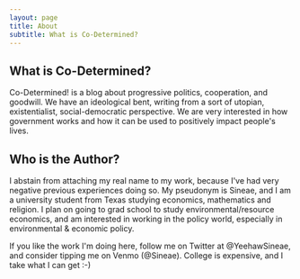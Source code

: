 ```yaml
---
layout: page
title: About
subtitle: What is Co-Determined?
---
```

## What is Co-Determined?

Co-Determined! is a blog about progressive politics, cooperation, and goodwill. We have an ideological bent, writing from a sort of utopian, existentialist, social-democratic perspective. We are very interested in how government works and how it can be used to positively impact people's lives. 

## Who is the Author?

I abstain from attaching my real name to my work, because I've had very negative previous experiences doing so. My pseudonym is Sineae, and I am a university student from Texas studying economics, mathematics and religion. I plan on going to grad school to study environmental/resource economics, and am interested in working in the policy world, especially in environmental & economic policy. 

If you like the work I'm doing here, follow me on Twitter at @YeehawSineae, and consider tipping me on Venmo (@Sineae). College is expensive, and I take what I can get :-)
